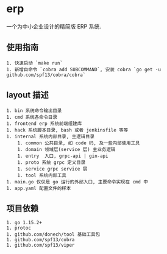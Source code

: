 # erp

一个为中小企业设计的精简版 ERP 系统.

## 使用指南

    1. 快速启动 `make run`
    1. 新增自命令 `cobra add SUBCOMMAND`, 安装 cobra `go get -u github.com/spf13/cobra/cobra`

## layout 描述

    1. bin 系统命令输出目录
    1. cmd 系统各命令目录
    1. frontend erp 系统前端组建库
    1. hack 系统脚本目录, bash 或者 jenkinsfile 等等
    1. internal 系统内部目录, 主逻辑目录
        1. common 公共目录, 如 code 码, 及一些内部使用工具
        1. domain 领域层(service 层) 主业务逻辑
        1. entry  入口, grpc-api | gin-api
        1. proto 系统 grpc 定义目录
        1. service grpc service 层
        1. tool 系统内部工具
    1. main.go 仅仅是 go 运行的外部入口, 主要命令实现在 cmd 中
    1. app.yaml 配置文件的样本

## 项目依赖
    1. go 1.15.2+
    1. protoc
    1. github.com/donech/tool 基础工具包
    1. github.com/spf13/cobra
    1. github.com/spf13/viper
